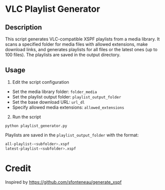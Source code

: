 # VLC Playlist Generator

## Description

This script generates VLC-compatible XSPF playlists from a media library. 
It scans a specified folder for media files with allowed extensions, make download links, and generates playlists 
for all files or the latest ones (up to 100 files). The playlists are saved in the output directory.

## Usage

1. Edit the script configuration

- Set the media library folder: `folder_media`
- Set the playlist output folder: `playlist_output_folder`
- Set the base download URL: `url_dl`
- Specify allowed media extensions: `allowed_extensions`

2. Run the script

```
python playlist_generator.py
```

Playlists are saved in the `playlist_output_folder` with the format:

```bash
all-playlist-<subfolder>.xspf
latest-playlist-<subfolder>.xspf
```

# Credit
Inspired by https://github.com/sfonteneau/generate_xspf